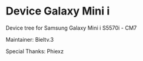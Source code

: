 Device Galaxy Mini i
===============

Device tree for Samsung Galaxy Mini i S5570i - CM7

Maintainer: Bieltv.3

Special Thanks: Phiexz
